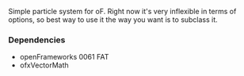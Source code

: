 Simple particle system for oF. Right now it's very inflexible in terms of options, so best way to use it the way you want is to subclass it.

### Dependencies
* openFrameworks 0061 FAT
* ofxVectorMath
